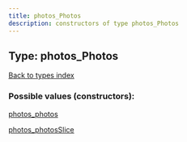 ```yaml
---
title: photos_Photos
description: constructors of type photos_Photos
---
```

## Type: photos\_Photos  
[Back to types index](index.md)



### Possible values (constructors):

[photos\_photos](../constructors/photos_photos.md)  

[photos\_photosSlice](../constructors/photos_photosSlice.md)  

